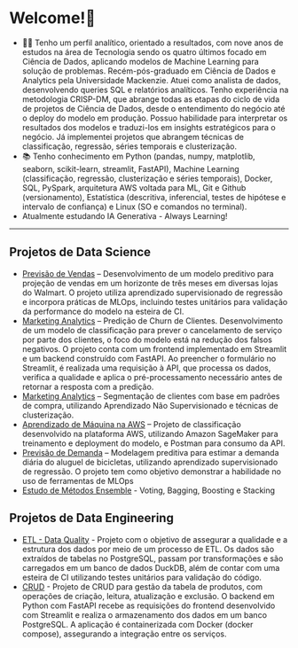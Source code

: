 # Welcome!👋

- 👨‍💻 Tenho um perfil analítico, orientado a resultados, com nove anos de estudos na área de Tecnologia sendo os quatro últimos focado em Ciência de Dados, aplicando modelos de Machine Learning para solução de problemas. Recém-pós-graduado em Ciência de Dados e Analytics pela Universidade Mackenzie. Atuei como analista de dados, desenvolvendo queries SQL e relatórios analíticos. Tenho experiência na metodologia CRISP-DM, que abrange todas as etapas do ciclo de vida de projetos de Ciência de Dados, desde o entendimento do negócio até o deploy do modelo em produção. Possuo habilidade para interpretar os resultados dos modelos e traduzi-los em insights estratégicos para o negócio.
Já implementei projetos que abrangem técnicas de classificação, regressão, séries temporais e clusterização.
- 📚 Tenho conhecimento em Python (pandas, numpy, matplotlib, seaborn, scikit-learn, streamlit, FastAPI), Machine Learning (classificação, regressão, clusterização e séries temporais), Docker, SQL, PySpark, arquitetura AWS voltada para ML, Git e Github (versionamento), Estatística (descritiva, inferencial, testes de hipótese e intervalo de confiança) e Linux (SO e comandos no terminal).
- Atualmente estudando IA Generativa - Always Learning!

------------
## Projetos de Data Science

- [Previsão de Vendas](https://github.com/idfelipemalatesta/walmart_sales_mlops) – Desenvolvimento de um modelo preditivo para projeção de vendas em um horizonte de três meses em diversas lojas do Walmart. O projeto utiliza aprendizado supervisionado de regressão e incorpora práticas de MLOps, incluindo testes unitários para validação da performance do modelo na esteira de CI.
- [Marketing Analytics](https://github.com/idfelipemalatesta/telecom-churn-prediction) – Predição de Churn de Clientes. Desenvolvimento de um modelo de classificação para prever o cancelamento de serviço por parte dos clientes, o foco do modelo está na redução dos falsos negativos. O projeto conta com um frontend implementado em Streamlit e um backend construído com FastAPI. Ao preencher o formulário no Streamlit, é realizada uma requisição à API, que processa os dados, verifica a qualidade e aplica o pré-processamento necessário antes de retornar a resposta com a predição.
- [Marketing Analytics](https://github.com/idfelipemalatesta/customer-segmentation) – Segmentação de clientes com base em padrões de compra, utilizando Aprendizado Não Supervisionado e técnicas de clusterização.
- [Aprendizado de Máquina na AWS](https://github.com/idfelipemalatesta/sagemaker-lambda-api) – Projeto de classificação desenvolvido na plataforma AWS, utilizando Amazon SageMaker para treinamento e deployment do modelo, e Postman para consumo da API.
- [Previsão de Demanda](https://github.com/idfelipemalatesta/bike-demand) – Modelagem preditiva para estimar a demanda diária do aluguel de bicicletas, utilizando aprendizado supervisionado de regressão. O projeto tem como objetivo demonstrar a habilidade no uso de ferramentas de MLOps
- [Estudo de Métodos Ensemble](https://github.com/idfelipemalatesta/ensemble-methods) - Voting, Bagging, Boosting e Stacking

## Projetos de Data Engineering
- [ETL - Data Quality](https://github.com/idfelipemalatesta/workshop-data_quality) - Projeto com o objetivo de assegurar a qualidade e a estrutura dos dados por meio de um processo de ETL. Os dados são extraídos de tabelas no PostgreSQL, passam por transformações e são carregados em um banco de dados DuckDB, além de contar com uma esteira de CI utilizando testes unitários para validação do código.
- [CRUD](https://github.com/idfelipemalatesta/crud_fastapi_postgres) - Projeto de CRUD para gestão da tabela de produtos, com operações de criação, leitura, atualização e exclusão. O backend em Python com FastAPI recebe as requisições do frontend desenvolvido com Streamlit e realiza o armazenamento dos dados em um banco PostgreSQL. A aplicação é containerizada com Docker (docker compose), assegurando a integração entre os serviços.



